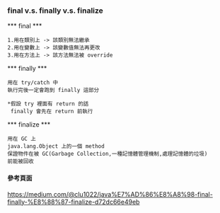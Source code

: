 ### final v.s. finally v.s. finalize ###

*** final ***

    1.用在類別上 -> 該類別無法繼承
    2.用在變數上 -> 該變數值無法再更改
    3.用在方法上 -> 該方法無法被 override

*** finally ***

    用在 try/catch 中
    執行完後一定會跑到 finally 這部分

    *假設 try 裡面有 return 的話
     finally 會先在 return 前執行

*** finalize ***

    用在 GC 上
    java.lang.Object 上的一個 method
    保證物件在被 GC(Garbage Collection,一種記憶體管理機制,處理記憶體的垃圾) 
    前能被回收

#### 參考頁面 ####

https://medium.com/@clu1022/java%E7%AD%86%E8%A8%98-final-finally-%E8%88%87-finalize-d72dc66e49eb
